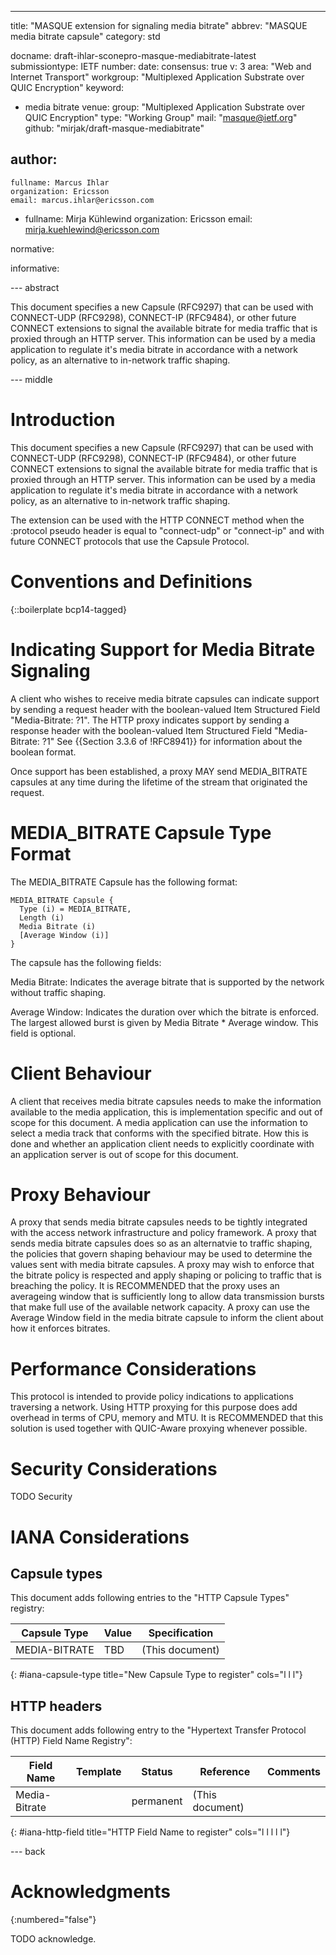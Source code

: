 ---
title: "MASQUE extension for signaling media bitrate"
abbrev: "MASQUE media bitrate capsule"
category: std

docname: draft-ihlar-sconepro-masque-mediabitrate-latest
submissiontype: IETF
number:
date:
consensus: true
v: 3
area: "Web and Internet Transport"
workgroup: "Multiplexed Application Substrate over QUIC Encryption"
keyword:
 - media bitrate
venue:
  group: "Multiplexed Application Substrate over QUIC Encryption"
  type: "Working Group"
  mail: "masque@ietf.org"
  github: "mirjak/draft-masque-mediabitrate"

author:
 -
    fullname: Marcus Ihlar
    organization: Ericsson
    email: marcus.ihlar@ericsson.com
 -
    fullname: Mirja Kühlewind
    organization: Ericsson
    email: mirja.kuehlewind@ericsson.com

normative:

informative:


--- abstract

This document specifies a new Capsule (RFC9297) that can be used with CONNECT-UDP (RFC9298), CONNECT-IP (RFC9484), or other future CONNECT extensions to signal the available
bitrate for media traffic that is proxied through an HTTP server.
This information can be used by a media application to regulate it's media bitrate in accordance with a network policy, as an alternative to in-network traffic shaping.


--- middle

# Introduction

This document specifies a new Capsule (RFC9297) that can be used with CONNECT-UDP (RFC9298), CONNECT-IP (RFC9484), or other future CONNECT extensions to signal the available
bitrate for media traffic that is proxied through an HTTP server.
This information can be used by a media application to regulate it's media bitrate in accordance with a network policy, as an alternative to in-network traffic shaping. 

The extension can be used with the HTTP CONNECT method when the :protocol pseudo header is equal to "connect-udp" or "connect-ip" and with future CONNECT protocols that use the Capsule Protocol.

# Conventions and Definitions

{::boilerplate bcp14-tagged}

# Indicating Support for Media Bitrate Signaling

A client who wishes to receive media bitrate capsules can indicate support by sending a request header with
the boolean-valued Item Structured Field "Media-Bitrate: ?1".
The HTTP proxy indicates support by sending a response header with the boolean-valued Item Structured Field "Media-Bitrate: ?1"
See {{Section 3.3.6 of !RFC8941}} for information about the boolean format.

Once support has been established, a proxy MAY send MEDIA_BITRATE capsules at any time during the lifetime of the stream that originated the request.

# MEDIA_BITRATE Capsule Type Format

The MEDIA_BITRATE Capsule has the following format:

~~~
MEDIA_BITRATE Capsule {
  Type (i) = MEDIA_BITRATE,
  Length (i)
  Media Bitrate (i)
  [Average Window (i)]
}
~~~

The capsule has the following fields:

Media Bitrate: Indicates the average bitrate that is supported by the network without traffic shaping.

Average Window: Indicates the duration over which the bitrate is enforced. The largest allowed burst is given by Media Bitrate * Average window. This field is optional.

# Client Behaviour

A client that receives media bitrate capsules needs to make the information available to the media application, this is implementation specific and out of scope for this document.
A media application can use the information to select a media track that conforms with the specified bitrate. How this is done and whether an application client needs to explicitly
coordinate with an application server is out of scope for this document.

# Proxy Behaviour

A proxy that sends media bitrate capsules needs to be tightly integrated with the access network infrastructure and policy framework. A proxy that sends media bitrate capsules does
so as an alternatvie to traffic shaping, the policies that govern shaping behaviour may be used to determine the values sent with media bitrate capsules.
A proxy may wish to enforce that the bitrate policy is respected and apply shaping or policing to traffic that is breaching the policy. It is RECOMMENDED that the proxy uses an
averageing window that is sufficiently long to allow data transmission bursts that make full use of the available network capacity. A proxy can use the Average Window field in the
media bitrate capsule to inform the client about how it enforces bitrates.

# Performance Considerations

This protocol is intended to provide policy indications to applications traversing a network. Using HTTP proxying for this purpose does add overhead in terms of CPU, memory and MTU.
It is RECOMMENDED that this solution is used together with QUIC-Aware proxying whenever possible.

# Security Considerations

TODO Security


# IANA Considerations

## Capsule types

This document adds following entries to the "HTTP Capsule Types" registry:

| Capsule Type   | Value | Specification   |
| -------------- | ----- | --------------- |
| MEDIA-BITRATE  | TBD   | (This document) |
{: #iana-capsule-type title="New Capsule Type to register" cols="l l l"}

## HTTP headers

This document adds following entry to the "Hypertext Transfer Protocol (HTTP) Field Name Registry":

| Field Name     | Template | Status    | Reference       | Comments |
| -------------- | -------- | --------- | --------------- | -------- |
| Media-Bitrate  |          | permanent | (This document) |          |
{: #iana-http-field title="HTTP Field Name to register" cols="l l l l l"}

--- back

# Acknowledgments
{:numbered="false"}

TODO acknowledge.
